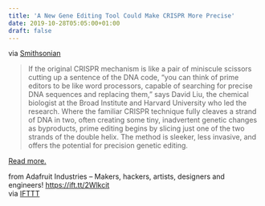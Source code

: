 ```yaml
---
title: 'A New Gene Editing Tool Could Make CRISPR More Precise'
date: 2019-10-28T05:05:00+01:00
draft: false
---
```


via [Smithsonian](https://www.smithsonianmag.com/science-nature/prime-editing-new-form-crispr-technology-make-gene-editing-more-precisie-180973381/)

> If the original CRISPR mechanism is like a pair of miniscule scissors cutting up a sentence of the DNA code, “you can think of prime editors to be like word processors, capable of searching for precise DNA sequences and replacing them,” says David Liu, the chemical biologist at the Broad Institute and Harvard University who led the research. Where the familiar CRISPR technique fully cleaves a strand of DNA in two, often creating some tiny, inadvertent genetic changes as byproducts, prime editing begins by slicing just one of the two strands of the double helix. The method is sleeker, less invasive, and offers the potential for precision genetic editing.

[Read more.](https://www.smithsonianmag.com/science-nature/prime-editing-new-form-crispr-technology-make-gene-editing-more-precisie-180973381/)

  
  
from Adafruit Industries – Makers, hackers, artists, designers and engineers! https://ift.tt/2Wlkcit  
via [IFTTT](https://ifttt.com/?ref=da&site=blogger)